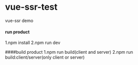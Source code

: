# vue-ssr-test
vue-ssr demo

#### run product
1.npm install
2.npm run dev

####build product
1.npm run build(client and server)
2.npm run build:client/server(only client or server)